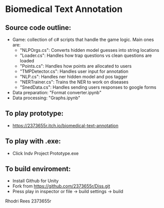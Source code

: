 # Biomedical Text Annotation

## Source code outline:
* Game: collection of c# scripts that handle the game logic. Main ones are:
   * "NLPOrgs.cs": Converts hidden model guesses into string locations
   * "Loader.cs": Handles how trap questions vs clean questions are loaded
   * "Points.cs": Handles how points are allocated to users 
   * "TMPDetector.cs": Handles user input for annotation
   * "NLP.cs": Handles ner hidden model and pos tagger
   * "NERTrainer.cs": Trains the NER to work on diseases
   * "SnedData.cs": Handles sending users responses to google forms
* Data preparation: "Format converter.ipynb"
* Data processing: "Graphs.ipynb"

## To play prototype:
  * https://2373655r.itch.io/biomedical-text-annotation
 
## To play with .exe:
  * Click Indv Project Prototype.exe
 
## To build enviroment:
  * Install Github for Unity
  * Fork from https://github.com/2373655r/Diss.git
  * Press play in inspector or file -> build settings -> build


Rhodri Rees 2373655r
